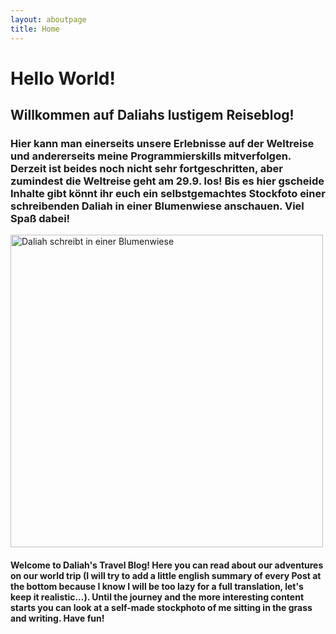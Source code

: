 ```yaml
---
layout: aboutpage
title: Home
---
```


# Hello World!
## Willkommen auf Daliahs lustigem Reiseblog!

### Hier kann man einerseits unsere Erlebnisse auf der Weltreise und andererseits meine Programmierskills mitverfolgen. Derzeit ist beides noch nicht sehr fortgeschritten, aber zumindest die Weltreise geht am 29.9. los! Bis es hier gscheide Inhalte gibt könnt ihr euch ein selbstgemachtes Stockfoto einer schreibenden Daliah in einer Blumenwiese anschauen. Viel Spaß dabei!

<img src="/assets/img/DF-stock.JPG" alt="Daliah schreibt in einer Blumenwiese" width="500px" max-width="80%">

#### Welcome to Daliah's Travel Blog! Here you can read about our adventures on our world trip (I will try to add a little english summary of every Post at the bottom because I know I will be too lazy for a full translation, let's keep it realistic...). Until the journey and the more interesting content starts you can look at a self-made stockphoto of me sitting in the grass and writing. Have fun!


